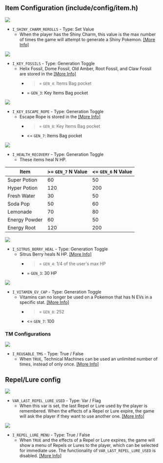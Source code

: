 ## Item Configuration (include/config/item.h)

![](https://archives.bulbagarden.net/media/upload/f/f9/Fire_Blast_III.png)
- `I_SHINY_CHARM_REROLLS` - Type: Set Value
    - When the player has the Shiny Charm, this value is the max number of times the game will attempt to generate a Shiny Pokemon. [\[More Info\]](https://bulbapedia.bulbagarden.net/wiki/)
	
![](https://archives.bulbagarden.net/media/upload/f/f9/Fire_Blast_III.png)
- `I_KEY_FOSSILS` - Type: Generation Toggle
    - Helix Fossil, Dome Fossil, Old Amber, Root Fossil, and Claw Fossil are stored in the [\[More Info\]](https://bulbapedia.bulbagarden.net/wiki/)
		- >= `GEN_4`: Items Bag pocket
        - = `GEN_3`: Key Items Bag pocket

![](https://archives.bulbagarden.net/media/upload/f/f9/Fire_Blast_III.png)
- `I_KEY_ESCAPE_ROPE` - Type: Generation Toggle
    - Escape Rope is stored in the  [\[More Info\]](https://bulbapedia.bulbagarden.net/wiki/)
		- >= `GEN_8`: Key Items Bag pocket
        - <= `GEN_7`: Items Bag pocket

![](https://archives.bulbagarden.net/media/upload/f/f9/Fire_Blast_III.png)
- `I_HEALTH_RECOVERY` - Type: Generation Toggle
    - These items heal N HP.

|Item| \>= `GEN_7` N Value|<= `GEN_6` N Value|
|---|---|---|
|Super Potion|60|50|
|Hyper Potion|120|200|
|Fresh Water|30|50|
|Soda Pop|50|60|
|Lemonade|70|80|
|Energy Powder|60|50|
|Energy Root|120|200|

![](https://archives.bulbagarden.net/media/upload/f/f9/Fire_Blast_III.png)
- `I_SITRUS_BERRY_HEAL` - Type: Generation Toggle
	- Sitrus Berry heals N HP. [\[More Info\]](https://bulbapedia.bulbagarden.net/wiki/)
		- >= `GEN_4`: 1/4 of the user's max HP
        - = `GEN_3`: 30 HP

![](https://archives.bulbagarden.net/media/upload/f/f9/Fire_Blast_III.png)
- `I_VITAMIN_EV_CAP` - Type: Generation Toggle
    - Vitamins can no longer be used on a Pokemon that has N EVs in a specific stat. [\[More Info\]](https://bulbapedia.bulbagarden.net/wiki/)
		- >= `GEN_8`: 252
        - <= `GEN_7`: 100


### TM Configurations

![](https://archives.bulbagarden.net/media/upload/f/f9/Fire_Blast_III.png)
- `I_REUSABLE_TMS` - Type: True / False
    - When `TRUE`, Technical Machines can be used an unlimited number of times, instead of only once. [\[More Info\]](https://bulbapedia.bulbagarden.net/wiki/)


## Repel/Lure config

![](https://archives.bulbagarden.net/media/upload/f/f9/Fire_Blast_III.png)
- `VAR_LAST_REPEL_LURE_USED` - Type: Var / Flag
    - When this var is set, the last Repel or Lure used by the player is remembered. When the effects of a Repel or Lure expire, the game will ask the player if they want to use another one. [\[More Info\]](https://bulbapedia.bulbagarden.net/wiki/)

![](https://archives.bulbagarden.net/media/upload/f/f9/Fire_Blast_III.png)
- `I_REPEL_LURE_MENU` - Type: True / False    
    - When `TRUE` and the effects of a Repel or Lure expires, the game will show a menu of Repels or Lures to the player, which can be selected for immediate use. The functionality of `VAR_LAST_REPEL_LURE_USED` is disabled. [\[More Info\]](https://bulbapedia.bulbagarden.net/wiki/)